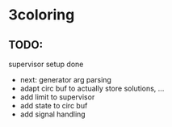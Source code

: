 # 3coloring

## TODO:
supervisor setup done
- next: generator arg parsing
- adapt circ buf to actually store solutions, ...
- add limit to supervisor
- add state to circ buf
- add signal handling
